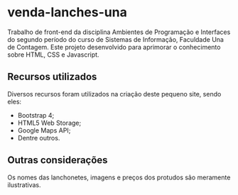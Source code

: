# venda-lanches-una
Trabalho de front-end da disciplina Ambientes de Programação e Interfaces do segundo período do curso de Sistemas de Informação, Faculdade Una de Contagem. Este projeto desenvolvido para aprimorar o conhecimento sobre HTML, CSS e Javascript.

## Recursos utilizados
Diversos recursos foram utilizados na criação deste pequeno site, sendo eles:

- Bootstrap 4;
- HTML5 Web Storage;
- Google Maps API;
- Dentre outros.

## Outras considerações
Os nomes das lanchonetes, imagens e preços dos protudos são meramente ilustrativas.
